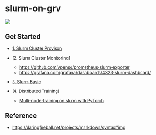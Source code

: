 # slurm-on-grv

![](https://github.com/gnosia93/slurm-on-grv/blob/main/tutorial/images/slurm-ws-arch.png)




## Get Started ##

* [1. Slurm Cluster Provison](https://github.com/gnosia93/slurm-on-grv/blob/main/tutorial/1.provison.md)

* [2. Slurm Cluster Monitoring]
   - https://github.com/vpenso/prometheus-slurm-exporter
   - https://grafana.com/grafana/dashboards/4323-slurm-dashboard/

* [3. Slurm Basic](https://github.com/gnosia93/slurm-on-grv/blob/main/tutorial/3.slurm-basic.md)

* [4. Distributed Training]
  * [Multi-node-training on slurm with PyTorch](https://gist.github.com/TengdaHan/1dd10d335c7ca6f13810fff41e809904)




## Reference ##

* https://daringfireball.net/projects/markdown/syntax#img






